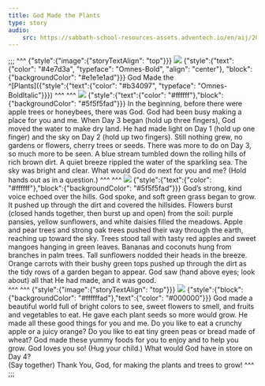 ```yaml
---
title: God Made the Plants
type: story
audio:
    src: https://sabbath-school-resources-assets.adventech.io/en/aij/2025-01-bg/assets/ABSG-2025-01-BG-05.mp3
---
```


;;;
^^^
{"style":{"image":{"storyTextAlign": "top"}}}
![](https://sabbath-school-resources-assets.adventech.io/en/aij/2025-01-bg/assets/05-00.png)
{"style":{"text":{"color": "#4e7d3a", "typeface": "Omnes-Bold", "align": "center"}, "block":{"backgroundColor": "#e1e1e1ad"}}}
God Made the\
^[Plants]({"style":{"text":{"color": "#b34097", "typeface": "Omnes-BoldItalic"}}})
^^^
^^^
![](https://sabbath-school-resources-assets.adventech.io/en/aij/2025-01-bg/assets/05-01.png)
{"style":{"text":{"color": "#ffffff"},"block":{"backgroundColor": "#5f5f5fad"}}}
In the beginning, before there were apple trees or honeybees, there was God. God had been busy making a place for you and me. When Day 3 began (hold up three fingers), God moved the water to make dry land. He had made light on Day 1 (hold up one finger) and the sky on Day 2 (hold up two fingers). Still nothing grew, no gardens or flowers, cherry trees or seeds. There was more to do on Day 3, so much more to be seen. A blue stream tumbled down the rolling hills of rich brown dirt. A quiet breeze rippled the water of the sparkling sea. The sky was bright and clear. What would God do next for you and me? (Hold hands out as in a question.)
^^^
^^^
![](https://sabbath-school-resources-assets.adventech.io/en/aij/2025-01-bg/assets/05-02.png)
{"style":{"text":{"color": "#ffffff"},"block":{"backgroundColor": "#5f5f5fad"}}}
God’s strong, kind voice echoed over the hills. God spoke, and soft green grass began to grow. It pushed up through the dirt and covered the hillsides. Flowers burst (closed hands together, then burst up and open) from the soil: purple pansies, yellow sunflowers, and white daisies filled the meadows. Apple and pear  trees and strong oak trees pushed their way through the earth, reaching up toward the sky. Trees stood tall with tasty red apples and sweet mangoes hanging in green leaves. Bananas and coconuts hung from branches in palm trees. Tall sunflowers nodded their heads in the breeze. Orange carrots with their bushy green tops pushed up through the dirt as the tidy rows of a garden began to appear. God saw (hand above eyes; look about) all that He had made, and it was good.   
^^^
^^^
{"style":{"image":{"storyTextAlign": "top"}}}
![](https://sabbath-school-resources-assets.adventech.io/en/aij/2025-01-bg/assets/05-03.png)
{"style":{"block": {"backgroundColor": "#ffffffad"},"text":{"color": "#000000"}}}
God made a beautiful world full of bright colors to see, sweet flowers to smell, and fruits and vegetables to eat. He gave each plant seeds so more would grow. He made all these good things for you and me. Do you like to eat a crunchy apple or a juicy orange? Do you like to eat tiny green peas or bread made of wheat? God made these yummy foods for you to enjoy and to help you grow. God loves you so! (Hug your child.) What would God have in store on Day 4?\
(Say together) Thank You, God, for making the plants and trees to grow!
^^^
;;;